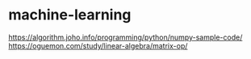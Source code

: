 # machine-learning


https://algorithm.joho.info/programming/python/numpy-sample-code/
https://oguemon.com/study/linear-algebra/matrix-op/